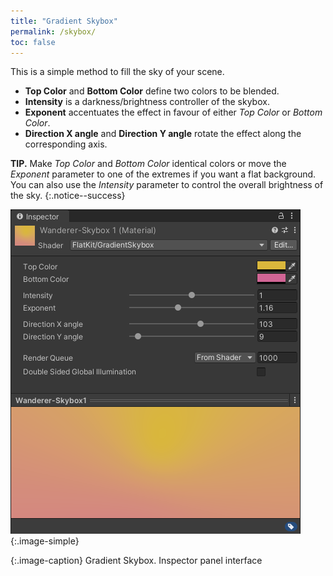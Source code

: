```yaml
---
title: "Gradient Skybox"
permalink: /skybox/
toc: false
---
```


This is a simple method to fill the sky of your scene.

* **Top Color** and **Bottom Color** define two colors to be blended.
* **Intensity** is a darkness/brightness controller of the skybox.
* **Exponent** accentuates the effect in favour of either *Top Color* or *Bottom Color*.
* **Direction X angle** and **Direction Y angle** rotate the effect along the corresponding axis.

**TIP.** Make *Top Color* and *Bottom Color* identical colors or move the *Exponent* parameter to one of the extremes if you want a flat background. You can also use the *Intensity* parameter to control the overall brightness of the sky.
{:.notice--success}


![Gradient Skybox. Inspector panel interface](/FlatKit_Manual_Images/gradient-skybox-interface.png){:.image-simple}

{:.image-caption}
Gradient Skybox. Inspector panel interface